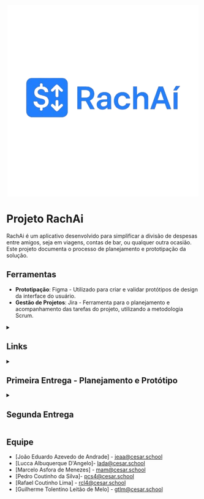 <p align="center">
  <img src="assets/rachai.png" alt="RachAi Logo">
</p>

# Projeto RachAi

RachAi é um aplicativo desenvolvido para simplificar a divisão de despesas entre amigos, seja em viagens, contas de bar, ou qualquer outra ocasião. Este projeto documenta o processo de planejamento e prototipação da solução.

## Ferramentas

- **Prototipação**: Figma - Utilizado para criar e validar protótipos de design da interface do usuário.
- **Gestão de Projetos**: Jira - Ferramenta para o planejamento e acompanhamento das tarefas do projeto, utilizando a metodologia Scrum.

<details>
<summary><h2>Links</h2></summary>

- [Histórias de Usuário](https://docs.google.com/document/d/1YHw_6g5my2Kra5os0ZGiJ8zZ1qnXhpiZcFE_YLekO64/edit?usp=sharing)
- [Protótipo de Baixa Fidelidade (Figma)](https://www.figma.com/design/iWuUijDxGKfmdeoyyv9INg/RachA%C3%AD-Lo-fi?node-id=106-3&p=f&t=bBpdtPYtQnRTNjag-0)
- [Link para o JIRA (gestão do projeto)](https://jeaateam.atlassian.net/jira/software/projects/RAI/boards/34)
- [Screencast de Apresentação do Protótipo (Figma)](https://youtu.be/dA_j2NWCX2k)
- [Screencast do site funcional](https://youtu.be/n-TJ8coBneE)

</details>

<details>
<summary><h2>Primeira Entrega - Planejamento e Protótipo</h2></summary>

### 1. Histórias de Usuário
As histórias de usuário foram documentadas detalhadamente, incluindo critérios de aceite e cenários de validação no formato BDD.

- [➡️ Acesse o documento com as Histórias de Usuário aqui](https://docs.google.com/document/d/1YHw_6g5my2Kra5os0ZGiJ8zZ1qnXhpiZcFE_YLekO64/edit?usp=sharing)

### 2. Gerenciamento Ágil (JIRA)
O projeto está sendo gerenciado utilizando a metodologia Scrum.

**Backlog do Produto:**
![Print do Backlog](assets/backlog.png)

**Quadro da Sprint 1:**
![Print do Quadro da Sprint](assets/quadro_sprint.png)

### 3. Protótipo de Baixa Fidelidade (Figma)
Foi desenvolvido um protótipo de baixa fidelidade para visualizar os fluxos de navegação.

- [➡️ Acesse o protótipo no Figma aqui](https://www.figma.com/design/iWuUijDxGKfmdeoyyv9INg/RachA%C3%AD-Lo-fi?node-id=106-3&p=f&t=bBpdtPYtQnRTNjag-0)

</details>

<details>
<summary><h2>Segunda Entrega</h2></summary>

- **Site em Produção:** [https://rachaiapp.azurewebsites.net/](https://rachaiapp.azurewebsites.net/) - *Login: [usuário] || Senha: [senha]*

- **Screencast:** [🎥 Assista ao screencast do site funcional no YouTube aqui](https://youtu.be/n-TJ8coBneE)

- **Quadro da Sprint 2 (Jira):**
  *Backlog Sprint 2:*
  ![Backlog da Sprint 2](assets/backlog_sprint2.png)
  *Quadro da Sprint 2:*
  ![Quadro da Sprint 2](assets/quadro_sprint2.png)

- **Bug Tracker:**
  ![Bug Tracker](assets/Issues_bugtracker.png)

- **Programação em Par:**
  Para o desenvolvimento das histórias de usuário desta entrega, a equipe adotou a metodologia de programação em par. Essa abordagem facilitou a colaboração, a troca de conhecimento e a resolução de problemas de forma mais eficiente. As duplas foram organizadas da seguinte forma:

  * **Rafael Coutinho Lima** e **Guilherme Tolentino Leitão de Melo**
  * **João Eduardo Azevedo de Andrade** e **Lucca Albuquerque D'Angelo**
  * **Marcelo Asfora de Menezes** e **Pedro Coutinho da Silva**

  Cada dupla ficou responsável por desenvolver uma história de usuário, garantindo que o código fosse revisado e construído em conjunto, o que resultou em uma maior qualidade na entrega.

</details>

## Equipe

- [João Eduardo Azevedo de Andrade] - jeaa@cesar.school
- [Lucca Albuquerque D'Angelo]- lada@cesar.school
- [Marcelo Asfora de Menezes] - mam@cesar.school
- [Pedro Coutinho da Silva]- pcs4@cesar.school
- [Rafael Coutinho Lima] - rcl4@cesar.school
- [Guilherme Tolentino Leitão de Melo] - gtlm@cesar.school
